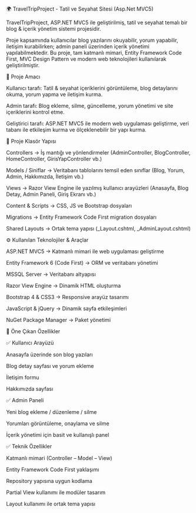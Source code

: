 🌍 TravelTripProject - Tatil ve Seyahat Sitesi (Asp.Net MVC5)

TravelTripProject, ASP.NET MVC5 ile geliştirilmiş, tatil ve seyahat temalı bir blog & içerik yönetim sistemi projesidir.

Proje kapsamında kullanıcılar blog yazılarını okuyabilir, yorum yapabilir, iletişim kurabilirken; admin paneli üzerinden içerik yönetimi yapılabilmektedir. Bu proje, tam katmanlı mimari, Entity Framework Code First, MVC Design Pattern ve modern web teknolojileri kullanılarak geliştirilmiştir.

🎯 Proje Amacı

Kullanıcı tarafı: Tatil & seyahat içeriklerini görüntüleme, blog detaylarını okuma, yorum yapma ve iletişim kurma.

Admin tarafı: Blog ekleme, silme, güncelleme, yorum yönetimi ve site içeriklerini kontrol etme.

Geliştirici tarafı: ASP.NET MVC5 ile modern web uygulaması geliştirme, veri tabanı ile etkileşim kurma ve ölçeklenebilir bir yapı kurma.

📂 Proje Klasör Yapısı

Controllers → İş mantığı ve yönlendirmeler (AdminController, BlogController, HomeController, GirisYapController vb.)

Models / Siniflar → Veritabanı tablolarını temsil eden sınıflar (Blog, Yorum, Admin, Hakkımızda, İletişim vb.)

Views → Razor View Engine ile yazılmış kullanıcı arayüzleri (Anasayfa, Blog Detay, Admin Paneli, Giriş Ekranı vb.)

Content & Scripts → CSS, JS ve Bootstrap dosyaları

Migrations → Entity Framework Code First migration dosyaları

Shared Layouts → Ortak tema yapısı (_Layout.cshtml, _AdminLayout.cshtml)

⚙️ Kullanılan Teknolojiler & Araçlar

ASP.NET MVC5 → Katmanlı mimari ile web uygulaması geliştirme

Entity Framework 6 (Code First) → ORM ve veritabanı yönetimi

MSSQL Server → Veritabanı altyapısı

Razor View Engine → Dinamik HTML oluşturma

Bootstrap 4 & CSS3 → Responsive arayüz tasarımı

JavaScript & jQuery → Dinamik sayfa etkileşimleri

NuGet Package Manager → Paket yönetimi

🚀 Öne Çıkan Özellikler

✅ Kullanıcı Arayüzü

Anasayfa üzerinde son blog yazıları

Blog detay sayfası ve yorum ekleme

İletişim formu

Hakkımızda sayfası

✅ Admin Paneli

Yeni blog ekleme / düzenleme / silme

Yorumları görüntüleme, onaylama ve silme

İçerik yönetimi için basit ve kullanışlı panel

✅ Teknik Özellikler

Katmanlı mimari (Controller – Model – View)

Entity Framework Code First yaklaşımı

Repository yapısına uygun kodlama

Partial View kullanımı ile modüler tasarım

Layout kullanımı ile ortak tema yapısı
